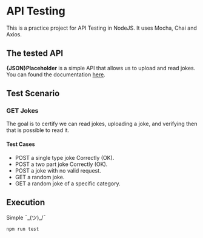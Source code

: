 # API Testing

This is a practice project for API Testing in NodeJS. It uses Mocha, Chai and Axios.

## The tested API

**{JSON}Placeholder** is a simple API that allows us to upload and read jokes.
You can found the documentation [here](https://sv443.net/jokeapi/v2/#info).

## Test Scenario

### GET Jokes
The goal is to certify we can read jokes, uploading a joke, and verifying then that is possible to read it.

#### Test Cases
 - POST a single type joke Correctly (OK).
 - POST a two part joke Correctly (OK).
 - POST a joke with no valid request.
 - GET a random joke.
 - GET a random joke of a specific category.

## Execution
Simple ¯\_(ツ)_/¯

    npm run test
